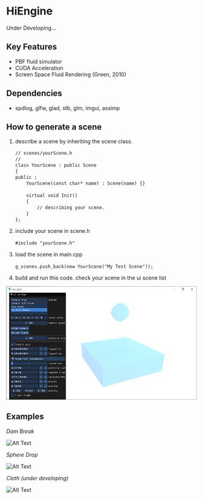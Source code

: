 # HiEngine
Under Developing...

## Key Features
- PBF fluid simulator
- CUDA Acceleration
- Screen Space Fluid Rendering (Green, 2010)

## Dependencies
- spdlog, glfw, glad, stb, glm, imgui, assimp

## How to generate a scene
1. describe a scene by inheriting the scene class.
    ```
    // scenes/yourScene.h
    // 
    class YourScene : public Scene
    {
    public :
        YourScene(const char* name) : Scene(name) {}

        virtual void Init()
        {
            // describing your scene.
        }
    };
    ```
2. include your scene in scene.h
    
    ```#include "yourScene.h"```
    
3. load the scene in main.cpp

    ```g_scenes.push_back(new YourScene("My Test Scene")); ```
    
4. build and run this code. check your scene in the ui scene list

![Alt Text](https://github.com/Hipgineer/HiEngine/blob/main/doc/img/myTestScene.png)


## Examples

*Dam Break*

![Alt Text](https://github.com/Hipgineer/HiEngine/blob/main/doc/img/ex_dambreak.gif)

*Sphere Drop*

![Alt Text](https://github.com/Hipgineer/HiEngine/blob/main/doc/img/ex_spheredrop.gif)

*Cloth (under developing)*

![Alt Text](https://github.com/Hipgineer/HiEngine/blob/main/doc/img/ex_cloth.gif)
